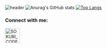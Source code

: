 ![header](https://capsule-render.vercel.app/api?type=waving&color=gradient&height=250&section=header&text=God-woojin&fontSize=90)
![Anurag's GitHub stats](https://github-readme-stats.vercel.app/api?username=God-woojin&show_icons=true&theme=radical)
[![Top Langs](https://github-readme-stats.vercel.app/api/top-langs/?username=God-woojin&layout=compact)](https://github.com/God-woojin/github-readme-stats)


### Connect with me:
[<img align="left" alt="SOKURI_CODE | Instagram" width="48px" src="https://img.icons8.com/color/48/000000/instagram-new--v2.png" />][instagram]

[instagram]: https://instagram.com/xziniwrsin_

